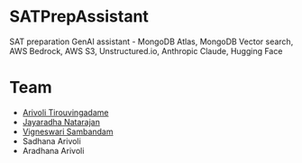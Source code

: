 # SATPrepAssistant
SAT preparation GenAI assistant - MongoDB Atlas, MongoDB Vector search, AWS Bedrock, AWS S3, Unstructured.io, Anthropic Claude, Hugging Face

# Team
- [Arivoli Tirouvingadame](https://www.linkedin.com/in/arivolit/)
- [Jayaradha Natarajan](https://www.linkedin.com/in/jayaradhaa/)
- [Vigneswari Sambandam](https://www.linkedin.com/in/viggy-sambandam/)
- Sadhana Arivoli
- Aradhana Arivoli
